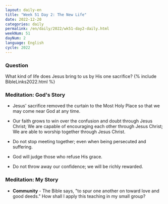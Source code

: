 ```yaml
---
layout: daily-en
title: "Week 51 Day 2: The New Life"
date: 2022-12-20
categories: daily
permalink: /en/daily/2022/wk51-day2-daily.html
weekNum: 51
dayNum: 2
language: English
cycle: 2022
---
```


### Question     
What kind of life does Jesus bring to us by His one sacrifice?
{% include BibleLinks2022.html %} 

### Meditation: God's Story   
+ Jesus' sacrifice removed the curtain to the Most Holy Place so that we may come near God at any time. 

+ Our faith grows to win over the confusion and doubt through Jesus Christ; We are capable of encouraging each other through Jesus Christ; We are able to worship together through Jesus Christ. 

+ Do not stop meeting together; even when being persecuted and suffering. 

+ God will judge those who refuse His grace. 

+ Do not throw away our confidence; we will be richly rewarded. 

### Meditation: My Story   
+ **Community** - The Bible says, "to spur one another on toward love and good deeds." How shall I apply this teaching in my small group? 
